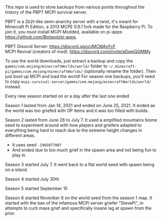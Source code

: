 This repo is used to store backups from various points throughout the history of the PBPT MCPI survival server.

PBPT is a 2b2t-like semi-anarchy server with a twist, it's meant for Minecraft Pi Edition, a 2013 MCPE 0.6.1 fork made for the Raspberry Pi. To join it, you must install MCPI Modded, available on pi-apps: https://github.com/Botspot/pi-apps. 

PBPT Disocrd Server: https://discord.gg/uUMCMAcFcF  
MCPI Revival (creators of mod): https://discord.com/invite/aDqejQGMMy

To use the world downloads, just extract a backup and copy the `games/com.mojang/minecraftWorlds/world/` folder to `~/.minecraft-pi/games/com.mojang/minecraftWorlds/` (optionally rename the folder). Then just boot up MCPI and load the world! For season one backups, you'll need to copy `mcpi-survival-server/games/com.mojang/minecraftWorlds/world/` instead.

Every new season started on or a day after the last one ended

Season 1 lasted from Jan 14, 2021 and ended on June 25, 2021. It ended as the world was too griefed with OP items and it was too filled with builds.

Season 2 lasted from June 26 to July 7. It used a amplified mountains biome seed to experiment around with how players and griefers adapted to everything being hard to reach due to the extreme height changes in different areas.  
- It uses seed `-1965077007`
- And ended due to too much grief in the spawn area and not being fun to play in

Season 3 started July 7. It went back to a flat world seed with spawn being on a island. 

Season 4 started July 30th

Season 5 started September 15

Season 6 started Novenber 6 on the world seed from the season 1 map. It started with the ban of the infamous MCPI server griefer "StevePi", in attempts to curb mass grief and specifically insane lag at spawn from the prior. 


